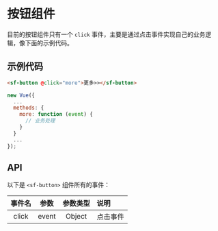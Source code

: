 # 按钮组件
目前的按钮组件只有一个 `click` 事件，主要是通过点击事件实现自己的业务逻辑，像下面的示例代码。

## 示例代码

```html 
<sf-button @click="more">更多>></sf-button>
```

```js
new Vue({
  ...
  methods: {
    more: function (event) {
      // 业务处理
    }
  }
  ...
});
```

## API
以下是 `<sf-button>` 组件所有的事件：

| 事件名 | 参数 | 参数类型 | 说明 |
| :---: | :---: | :---: | :--- |
| click | event | Object | 点击事件 |
